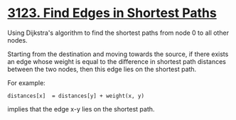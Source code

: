 # [3123. Find Edges in Shortest Paths](https://leetcode.com/problems/find-edges-in-shortest-paths/description/)

Using Dijkstra's algorithm to find the shortest paths from node 0 to all other nodes.

Starting from the destination and moving towards the source, if there exists an edge whose weight is equal to the difference in shortest path distances between the two nodes, then this edge lies on the shortest path.

For example:
```
distances[x]  = distances[y] + weight(x, y)
```

implies that the edge x-y lies on the shortest path.
